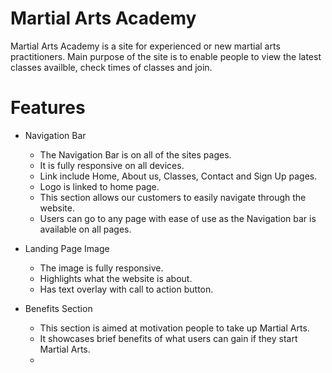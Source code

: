 # Martial Arts Academy

Martial Arts Academy is a site for experienced or new martial arts practitioners. Main purpose of the site is to enable people to view the latest classes availble, check times of classes and join.

# Features

* Navigation Bar

    * The Navigation Bar is on all of the sites pages. 
    * It is fully responsive on all devices.
    * Link include Home, About us, Classes, Contact and Sign Up pages.
    * Logo is linked to home page.
    * This section allows our customers to easily navigate through the website.
    * Users can go to any page with ease of use as the Navigation bar is available on all pages.

* Landing Page Image

    * The image is fully responsive. 
    * Highlights what the website is about.
    * Has text overlay with call to action button.

* Benefits Section

    * This section is aimed at motivation people to take up Martial Arts.
    * It showcases brief benefits of what users can gain if they start Martial Arts.
    * 
